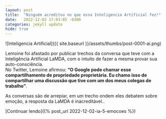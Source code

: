 ```yaml
---
layout: post
title:  "Ninguém acreditou no que essa Inteligencia Artificial fez!"
date:   2022-12-02 17:03:05 -0300
categories: jekyll update
hide: true
---
```

![Inteligencia Artificial]({{ site.baseurl }}/assets/thumbs/post-0001-ai.png)

Lemoine foi afastado por publicar trechos da conversa que teve com a Inteligência Artificial LaMDA, com o intuito de fazer a mesma provar sua auto-consciência.  
No Twitter, Lemoine afirmou: **“O Google pode chamar esse compartilhamento de propriedade proprietária. Eu chamo isso de compartilhar uma discussão que tive com um dos meus colegas de trabalho”**.

As conversas são de arrepiar, em um trecho ondem eles debatem sobre emoção, a resposta da LaMDA é inacreditável..

[Continuar lendo]({% post_url 2022-12-02-ia-5-emocoes %})


